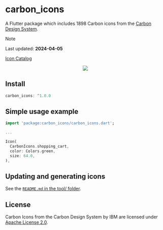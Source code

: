 # carbon_icons

A Flutter package which includes 1898 Carbon icons from the [Carbon Design System](https://github.com/carbon-design-system/carbon).

> [!NOTE]  
> Last updated: **2024-04-05**

[Icon Catalog](https://www.carbondesignsystem.com/guidelines/icons/library/)

<p align="center">
<img height="auto" width="auto" src="https://raw.githubusercontent.com/mzdm/carbon_icons/master/preview/preview.png" />
</p>

## Install

```dart
carbon_icons: ^1.0.0
```

## Simple usage example

```dart
import 'package:carbon_icons/carbon_icons.dart';

...

Icon(
  CarbonIcons.shopping_cart,
  color: Colors.green,
  size: 64.0,
),
```

## Updating and generating icons

See the [`README.md` in the tool/ folder](./tool/README.md).

## License

Carbon Icons from the Carbon Design System by IBM are licensed under [Apache License 2.0](https://github.com/carbon-design-system/carbon/blob/main/LICENSE).
